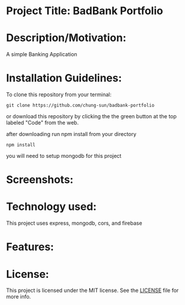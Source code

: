 # Project Title: BadBank Portfolio
# Description/Motivation:

A simple Banking Application

# Installation Guidelines:

To clone this repository from your terminal:

```
git clone https://github.com/chung-sun/badbank-portfolio
```
or download this repository by clicking the the green button at the top labeled "Code" from the web.

after downloading run npm install from your directory
```
npm install
```
you will need to setup mongodb for this project
# Screenshots:
# Technology used:

This project uses express, mongodb, cors, and firebase
# Features:
# License:
This project is licensed under the MIT license. See the [LICENSE](LICENSE) file for more info.


